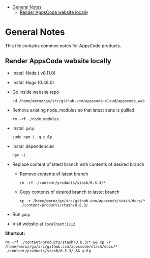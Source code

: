 
- [General Notes](#general-notes)
  - [Render AppsCode website locally](#render-appscode-website-locally)

# General Notes

This file contains common notes for AppsCode products.

## Render AppsCode website locally

- Install Node ( v8.11.0)
- Install Hugo (0.48.0)
- Go inside website repo
  
  ```console
  cd /home/emruz/go/src/github.com/appscode-cloud/appscode_web
  ```

- Remove existing node_modules so that latest state is pullled.

    ```console
    rm -rf ./node_modules
    ```

- Install `gulp`

  ```console
  sudo npm i -g gulp
  ```

- Install dependencies
  
  ```console
  npm -i
  ```

- Replace content of latest branch with contents of desired branch
  - Remove contents of latest branch

    ```console
    rm -rf ./content/products/stash/0.8.3/*
    ```

  - Copy contents of desired branch to lastet branch

    ```console
    cp -r /home/emruz/go/src/github.com/appscode/stash/docs/* ./content/products/stash/0.8.3/
    ```

- Run `gulp`
  
- Visit website at `localhost:1313`

**Shortcut:**

```console
rm -rf ./content/products/stash/0.8.3/* && cp -r /home/emruz/go/src/github.com/appscode/stash/docs/* ./content/products/stash/0.8.3/ && gulp
```
